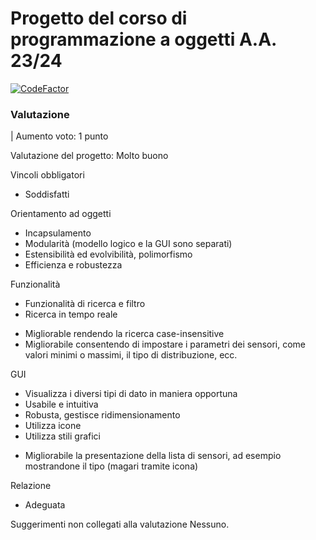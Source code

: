 # Progetto del corso di programmazione a oggetti A.A. 23/24
[![CodeFactor](https://www.codefactor.io/repository/github/tommasolazzarin/sensori/badge)](https://www.codefactor.io/repository/github/tommasolazzarin/sensori)
### Valutazione
| Aumento voto: 1 punto

Valutazione del progetto: Molto buono

Vincoli obbligatori
+ Soddisfatti

Orientamento ad oggetti
+ Incapsulamento
+ Modularità (modello logico e la GUI sono separati)
+ Estensibilità ed evolvibilità, polimorfismo
+ Efficienza e robustezza

Funzionalità
+ Funzionalità di ricerca e filtro
+ Ricerca in tempo reale
- Migliorable rendendo la ricerca case-insensitive
- Migliorabile consentendo di impostare i parametri dei sensori, come valori minimi o massimi, il tipo di distribuzione, ecc.

GUI
+ Visualizza i diversi tipi di dato in maniera opportuna
+ Usabile e intuitiva
+ Robusta, gestisce ridimensionamento
+ Utilizza icone
+ Utilizza stili grafici
- Migliorabile la presentazione della lista di sensori, ad esempio mostrandone il tipo (magari tramite icona)

Relazione
+ Adeguata

Suggerimenti non collegati alla valutazione
Nessuno.
